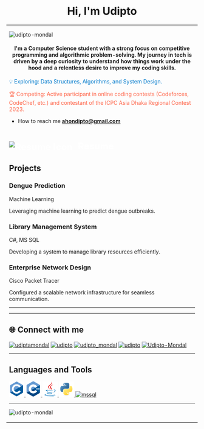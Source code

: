 <h1 align="center">Hi, I'm Udipto</h1>

<table>
  <tr>
    <td>

<p align="left"> <img src="https://komarev.com/ghpvc/?username=udipto-mondal&label=Profile%20views&color=0e75b6&style=flat" alt="udipto-mondal" /> </p>

<h4 align="center">
I'm a Computer Science student with a strong focus on competitive programming and algorithmic problem-solving. My journey in tech is driven by a deep curiosity to understand how things work under the hood and a relentless desire to improve my coding skills.
</h4>

<p style="color: #007acc;">💡 Exploring: Data Structures, Algorithms, and System Design.</p>
<p style="color: #ff6347;">🏆 Competing: Active participant in online coding contests (Codeforces, CodeChef, etc.) and contestant of the ICPC Asia Dhaka Regional Contest 2023.</p>

-  How to reach me **ahondipto@gmail.com**




## 

<h1>
  <p>
    <strong>
      <a href="https://github.com/Udipto-Mondal/Resume-/blob/main/Resume.pdf" target="_blank" style="text-decoration: none; color: white; font-size: 24px;">
        <img src="https://cdn-icons-png.flaticon.com/512/337/337946.png" alt="Resume Icon" width="24" height="24" style="vertical-align: middle; margin-right: 8px;">
        Resume
      </a>
    </strong>
  </p>
</h1>





<!-- Projects Section -->
<!-- Include Bootstrap CSS -->
<link href="https://cdn.jsdelivr.net/npm/bootstrap@5.3.0/dist/css/bootstrap.min.css" rel="stylesheet">

<!-- Projects Section -->
<section class="resume-section" id="projects">
    <div class="container resume-section-content">
        <h2 class="mb-5 text-white">Projects</h2>
        <div class="row g-4">
            <!-- Project 1 -->
            <div class="col-lg-4 col-md-6">
                <div class="card h-100 shadow">
                    <div class="card-body">
                        <h3 class="card-title mb-3">Dengue Prediction</h3>
                        <div class="subheading mb-3">Machine Learning</div>
                        <p class="card-text">Leveraging machine learning to predict dengue outbreaks.</p>
                    </div>
                </div>
            </div>
            <!-- Project 2 -->
            <div class="col-lg-4 col-md-6">
                <div class="card h-100 shadow">
                    <div class="card-body">
                        <h3 class="card-title mb-3">Library Management System</h3>
                        <div class="subheading mb-3">C#, MS SQL</div>
                        <p class="card-text">Developing a system to manage library resources efficiently.</p>
                    </div>
                </div>
            </div>
            <!-- Project 3 -->
            <div class="col-lg-4 col-md-6">
                <div class="card h-100 shadow">
                    <div class="card-body">
                        <h3 class="card-title mb-3">Enterprise Network Design</h3>
                        <div class="subheading mb-3">Cisco Packet Tracer</div>
                        <p class="card-text">Configured a scalable network infrastructure for seamless communication.</p>
                    </div>
                </div>
            </div>
        </div>
    </div>
</section>
<hr class="m-0" />

---

## 🌐 Connect with me  

<p align="left">
<a href="https://linkedin.com/in/udiptamondal" target="blank"><img align="center" src="https://raw.githubusercontent.com/rahuldkjain/github-profile-readme-generator/master/src/images/icons/Social/linked-in-alt.svg" alt="udiptamondal" height="30" width="40" /></a>
<a href="https://www.codechef.com/users/udipto" target="blank"><img align="center" src="https://cdn.jsdelivr.net/npm/simple-icons@3.1.0/icons/codechef.svg" alt="udipto" height="30" width="40" /></a>
<a href="https://codeforces.com/profile/udipto_mondal" target="blank"><img align="center" src="https://raw.githubusercontent.com/rahuldkjain/github-profile-readme-generator/master/src/images/icons/Social/codeforces.svg" alt="udipto_mondal" height="30" width="40" /></a>
<a href="https://www.leetcode.com/udipto" target="blank"><img align="center" src="https://raw.githubusercontent.com/rahuldkjain/github-profile-readme-generator/master/src/images/icons/Social/leet-code.svg" alt="udipto" height="30" width="40" /></a>
<a href="https://github.com/Udipto-Mondal" target="blank"><img align="center" src="https://raw.githubusercontent.com/rahuldkjain/github-profile-readme-generator/master/src/images/icons/Social/github.svg" alt="Udipto-Mondal" height="30" width="40" /></a>
</p>




---

## Languages and Tools  
<p align="left"> 
  <a href="https://www.cprogramming.com/" target="_blank"> <img src="https://raw.githubusercontent.com/devicons/devicon/master/icons/c/c-original.svg" alt="c" width="40" height="40"/> </a> 
  <a href="https://www.w3schools.com/cpp/" target="_blank"> <img src="https://raw.githubusercontent.com/devicons/devicon/master/icons/cplusplus/cplusplus-original.svg" alt="cplusplus" width="40" height="40"/> </a> 
  <a href="https://www.java.com" target="_blank"> <img src="https://raw.githubusercontent.com/devicons/devicon/master/icons/java/java-original.svg" alt="java" width="40" height="40"/> </a> 
  <a href="https://www.python.org" target="_blank"> <img src="https://raw.githubusercontent.com/devicons/devicon/master/icons/python/python-original.svg" alt="python" width="40" height="40"/> </a> 
  <a href="https://learn.microsoft.com/en-us/sql/" target="_blank"> <img src="https://www.svgrepo.com/show/303229/microsoft-sql-server-logo.svg" alt="mssql" width="40" height="40"/> </a> 
</p>




---

<p><img align="center" src="https://github-readme-stats.vercel.app/api/top-langs?username=udipto-mondal&show_icons=true&locale=en&layout=compact" alt="udipto-mondal" /></p>
